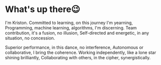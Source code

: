 # What's up there😉

I'm Kriston.
Committed to learning, on this journey I'm yearning,
Programming, machine learning, algorithms, I'm discerning.
Team contribution, it's a fusion, no illusion,
Self-directed and energetic, in any situation, no concession.

Superior performance, in this dance, no interference,
Autonomous or collaborative, I bring the coherence.
Working independently, like a lone star shining brilliantly,
Collaborating with others, in the cipher, synergistically.





